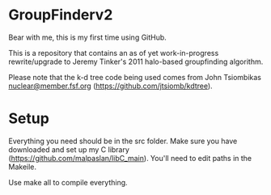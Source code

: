 # GroupFinderv2

Bear with me, this is my first time using GitHub.

This is a repository that contains an as of yet work-in-progress rewrite/upgrade to Jeremy Tinker's 2011 halo-based groupfinding algorithm.

Please note that the k-d tree code being used comes from John Tsiombikas <nuclear@member.fsf.org> (https://github.com/jtsiomb/kdtree).

# Setup

Everything you need should be in the src folder. Make sure you have downloaded and set up my C library (https://github.com/malpaslan/libC_main). You'll need to edit paths in the Makeile.

Use make all to compile everything.

